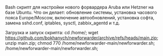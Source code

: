 Bash скрипт для настройки нового форвардера Aruba или Hetzner на базе Ubuntu. 
Что он делает: обновление системы, установка часового пояса Europe/Moscow, включение автообновлений, установка софта, замена sshd.conf, iptables, sysctl, zabbix_agentd и т.д.

Загрузка и запуск скрипта:
cd /home/;
wget https://github.com/bokhanych/newforwarder/archive/refs/heads/main.zip;
unzip main.zip;
chmod 770 /home/newforwarder-main/newforwarder.sh;
/home/newforwarder-main/newforwarder.sh;
